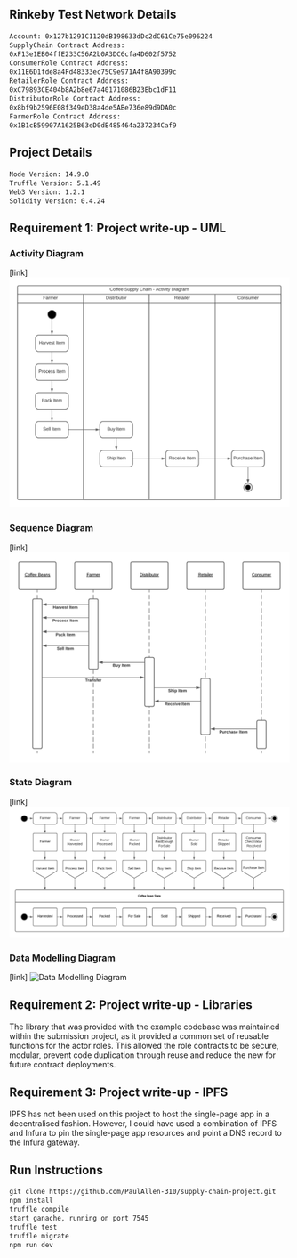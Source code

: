 ## Rinkeby Test Network Details

```
Account: 0x127b1291C1120dB198633dDc2dC61Ce75e096224
SupplyChain Contract Address: 0xF13e1EB04ffE233C56A2b0A3DC6cfa4D602f5752
ConsumerRole Contract Address: 0x11E6D1fde8a4Fd48333ec75C9e971A4f8A90399c
RetailerRole Contract Address: 0xC79893CE404b8A2b8e67a40171086B23Ebc1dF11
DistributorRole Contract Address: 0x8bf9b2596E08f349eD38a4de5ABe736e89d9DA0c
FarmerRole Contract Address: 0x1B1cB59907A1625B63eD0dE485464a237234Caf9
```

## Project Details

```
Node Version: 14.9.0
Truffle Version: 5.1.49
Web3 Version: 1.2.1
Solidity Version: 0.4.24
```

## Requirement 1: Project write-up - UML

### Activity Diagram

[link]
![Activity Diagram](design/Activity%20Diagram.png)

### Sequence Diagram

[link]
![Sequence Diagram](design/Sequence%20Diagram.png)

### State Diagram

[link]
![State Diagram](design/State%20Diagram.png)

### Data Modelling Diagram

[link]
![Data Modelling Diagram](design/Data%20Modelling%20Diagram.png)

## Requirement 2: Project write-up - Libraries

The library that was provided with the example codebase was maintained within the submission project, as it provided a common set of reusable functions for the actor roles. This allowed the role contracts to be secure, modular, prevent code duplication through reuse and reduce the new for future contract deployments.

## Requirement 3: Project write-up - IPFS

IPFS has not been used on this project to host the single-page app in a decentralised fashion. However, I could have used a combination of IPFS and Infura to pin the single-page app resources and point a DNS record to the Infura gateway.

## Run Instructions

```
git clone https://github.com/PaulAllen-310/supply-chain-project.git
npm install
truffle compile
start ganache, running on port 7545
truffle test
truffle migrate
npm run dev
```
